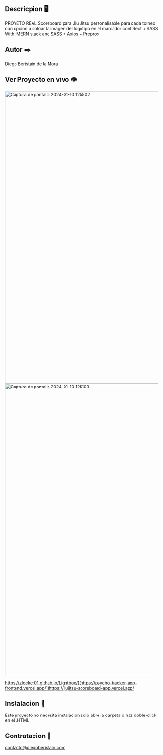 ## Descricpion 🖥️
PROYETO REAL Scoreboard para Jiu Jitsu perzonalisable para cada torneo con opcion a coloar la imagen del logotipo en el marcador
cont Rect + SASS
With: MERN stack and SASS + Axios + Prepros
## Autor ✒️

Diego Beristain de la Mora

## Ver Proyecto en vivo 👁️
<img width="960" alt="Captura de pantalla 2024-01-10 125502" src="https://github.com/zlocker01/BJJ-Score-App/assets/121736405/4cef3f64-e1c8-4682-8bf9-2491deeff567">
<img width="960" alt="Captura de pantalla 2024-01-10 125103" src="https://github.com/zlocker01/BJJ-Score-App/assets/121736405/16d3e65c-a7af-42a2-8639-9c86af459251">

https://zlocker01.github.io/Lightbox/](https://psycho-tracker-app-frontend.vercel.app/](https://jiujitsu-scoreboard-app.vercel.app/

## Instalacion 🔌

Este proyecto no necesita instalacion solo abre la carpeta o haz doble-click en el .HTML

## Contratacion 📧

contacto@diegoberistain.com
